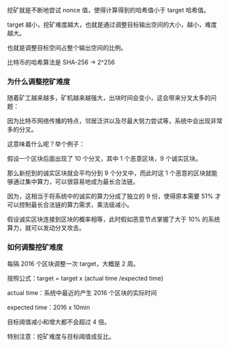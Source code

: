 挖矿就是不断地尝试 nonce 值，使得计算得到的哈希值小于 target 哈希值。

target 越小，挖矿难度越大，也就是通过调整目标输出空间的大小，越小，难度越大。

也就是调整目标空间占整个输出空间的比例。

比特币的哈希算法是 SHA-256 -> 2^256

### 为什么调整挖矿难度

随着矿工越来越多，矿机越来越强大，出块时间会变小，这会带来分叉太多的问题：

因为比特币网络传播的特点，邻居泛洪以及尽最大努力尝试等，系统中会出现非常多的分叉。

这意味着什么呢？举个例子：

假设一个区块后面出现了 10 个分叉，其中 1 个恶意区块，9 个诚实区块。

那么新挖到的诚实区块就会平均分到 9 个分叉中，而此时这 1 个恶意的区块就能够通过集中算力，可以很容易地成为最长合法链。

因为，这相当于将系统中的诚实的算力分成了独立的 9 份，使得原本需要 51% 才可以控制最长合法链的算力需求，乘法级减小。

假设诚实区块连接到区块的概率相等，此时假如恶意节点掌握了大于 10% 的系统算力，就可以发动分叉攻击。

### 如何调整挖矿难度

每隔 2016 个区块调整一次 target，大概是 2 周。

按照公式：target = target x (actual time /expected time)

actual time：系统中最近的产生 2016 个区块的实际时间

expected time：2016 x 10min

目标阈值减小和增大都不会超过 4 倍。

特别注意：挖矿难度与目标阈值成反比。